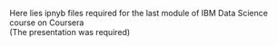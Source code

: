 Here lies ipnyb files required for the last module of IBM Data Science course on Coursera <br>
(The presentation was required)
